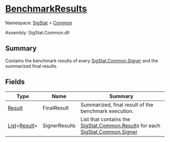 # [BenchmarkResults](./BenchmarkResults.md)

Namespace: [SigStat]() > [Common](./README.md)

Assembly: SigStat.Common.dll

## Summary
Contains the benchmark results of every [SigStat.Common.Signer](./../Signer.md) and the summarized final results.

## Fields

| Type | Name | Summary | 
| --- | --- | --- | 
| [Result](./Result.md) | FinalResult | Summarized, final result of the benchmark execution. | 
| [List](https://docs.microsoft.com/en-us/dotnet/api/System.Collections.Generic.List-1)\<[Result](./Result.md)> | SignerResults | List that contains the [SigStat.Common.Result](./../Result.md)s for each [SigStat.Common.Signer](./../Signer.md) | 


